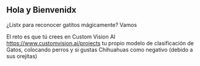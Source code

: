 ## Hola y Bienvenidx
¿Listx para reconocer gatitos mágicamente?
Vamos

El reto es que tú crees en Custom Vision AI https://www.customvision.ai/projects tu propio modelo de clasificación de Gatos, colocando perros y si gustas Chihuahuas como negativo (debido a sus orejitas) 
